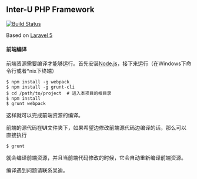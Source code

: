 ## Inter-U PHP Framework

[![Build Status](https://travis-ci.org/Inter-U/framework.svg?branch=master)](https://travis-ci.org/Inter-U/framework)

Based on [Laravel 5](https://github.com/laravel/laravel)

#### 前端编译

前端资源需要编译才能够运行。首先安装[Node.js](http://nodejs.org)，接下来运行（在Windows下命令行或者*nix下终端）

```
$ npm install -g webpack
$ npm install -g grunt-cli
$ cd /path/to/project  # 进入本项目的根目录
$ npm install
$ grunt webpack
```

这样就可以完成前端资源的编译。

前端的源代码在**UI**文件夹下，如果希望边修改前端源代码边编译的话，那么可以直接执行

```
$ grunt
```

就会编译前端资源，并且当前端代码修改的时候，它会自动重新编译前端资源。

编译遇到问题请联系吴迪。